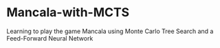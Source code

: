 # Mancala-with-MCTS
Learning to play the game Mancala using Monte Carlo Tree Search and a Feed-Forward Neural Network
